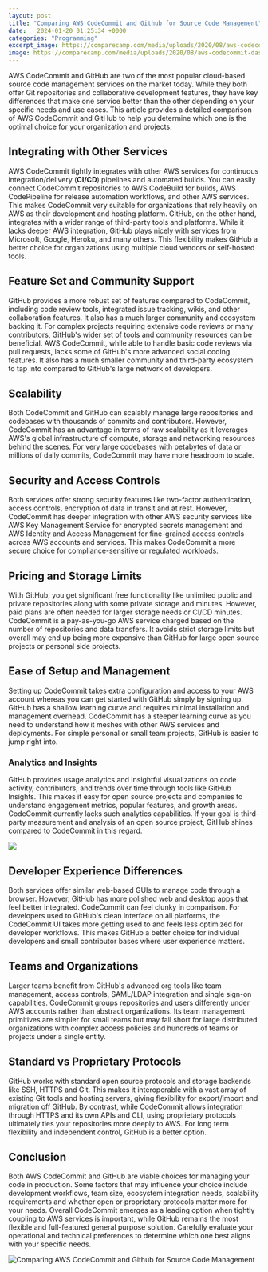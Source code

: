 ```yaml
---
layout: post
title: "Comparing AWS CodeCommit and Github for Source Code Management"
date:   2024-01-20 01:25:34 +0000
categories: "Programming"
excerpt_image: https://comparecamp.com/media/uploads/2020/08/aws-codecommit-dashboard.png
image: https://comparecamp.com/media/uploads/2020/08/aws-codecommit-dashboard.png
---
```


AWS CodeCommit and GitHub are two of the most popular cloud-based source code management services on the market today. While they both offer Git repositories and collaborative development features, they have key differences that make one service better than the other depending on your specific needs and use cases. This article provides a detailed comparison of AWS CodeCommit and GitHub to help you determine which one is the optimal choice for your organization and projects.
## Integrating with Other Services 
AWS CodeCommit tightly integrates with other AWS services for continuous integration/delivery (**CI/CD**) pipelines and automated builds. You can easily connect CodeCommit repositories to AWS CodeBuild for builds, AWS CodePipeline for release automation workflows, and other AWS services. This makes CodeCommit very suitable for organizations that rely heavily on AWS as their development and hosting platform.
GitHub, on the other hand, integrates with a wider range of third-party tools and platforms. While it lacks deeper AWS integration, GitHub plays nicely with services from Microsoft, Google, Heroku, and many others. This flexibility makes GitHub a better choice for organizations using multiple cloud vendors or self-hosted tools.
## Feature Set and Community Support
GitHub provides a more robust set of features compared to CodeCommit, including code review tools, integrated issue tracking, wikis, and other collaboration features. It also has a much larger community and ecosystem backing it. For complex projects requiring extensive code reviews or many contributors, GitHub's wider set of tools and community resources can be beneficial.
AWS CodeCommit, while able to handle basic code reviews via pull requests, lacks some of GitHub's more advanced social coding features. It also has a much smaller community and third-party ecosystem to tap into compared to GitHub's large network of developers.
## Scalability 
Both CodeCommit and GitHub can scalably manage large repositories and codebases with thousands of commits and contributors. However, CodeCommit has an advantage in terms of raw scalability as it leverages AWS's global infrastructure of compute, storage and networking resources behind the scenes. For very large codebases with petabytes of data or millions of daily commits, CodeCommit may have more headroom to scale.
## Security and Access Controls
Both services offer strong security features like two-factor authentication, access controls, encryption of data in transit and at rest. However, CodeCommit has deeper integration with other AWS security services like AWS Key Management Service for encrypted secrets management and AWS Identity and Access Management for fine-grained access controls across AWS accounts and services. This makes CodeCommit a more secure choice for compliance-sensitive or regulated workloads.
## Pricing and Storage Limits 
With GitHub, you get significant free functionality like unlimited public and private repositories along with some private storage and minutes. However, paid plans are often needed for larger storage needs or CI/CD minutes. CodeCommit is a pay-as-you-go AWS service charged based on the number of repositories and data transfers. It avoids strict storage limits but overall may end up being more expensive than GitHub for large open source projects or personal side projects.
## Ease of Setup and Management
Setting up CodeCommit takes extra configuration and access to your AWS account whereas you can get started with GitHub simply by signing up. GitHub has a shallow learning curve and requires minimal installation and management overhead. CodeCommit has a steeper learning curve as you need to understand how it meshes with other AWS services and deployments. For simple personal or small team projects, GitHub is easier to jump right into.
### Analytics and Insights 
GitHub provides usage analytics and insightful visualizations on code activity, contributors, and trends over time through tools like GitHub Insights. This makes it easy for open source projects and companies to understand engagement metrics, popular features, and growth areas. CodeCommit currently lacks such analytics capabilities. If your goal is third-party measurement and analysis of an open source project, GitHub shines compared to CodeCommit in this regard.

![](https://i.ytimg.com/vi/Ij7PSNSdN5U/maxresdefault.jpg)
## Developer Experience Differences
Both services offer similar web-based GUIs to manage code through a browser. However, GitHub has more polished web and desktop apps that feel better integrated. CodeCommit can feel clunky in comparison. For developers used to GitHub's clean interface on all platforms, the CodeCommit UI takes more getting used to and feels less optimized for developer workflows. This makes GitHub a better choice for individual developers and small contributor bases where user experience matters.
## Teams and Organizations
Larger teams benefit from GitHub's advanced org tools like team management, access controls, SAML/LDAP integration and single sign-on capabilities. CodeCommit groups repositories and users differently under AWS accounts rather than abstract organizations. Its team management primitives are simpler for small teams but may fall short for large distributed organizations with complex access policies and hundreds of teams or projects under a single entity.
## Standard vs Proprietary Protocols
GitHub works with standard open source protocols and storage backends like SSH, HTTPS and Git. This makes it interoperable with a vast array of existing Git tools and hosting servers, giving flexibility for export/import and migration off GitHub. By contrast, while CodeCommit allows integration through HTTPS and its own APIs and CLI, using proprietary protocols ultimately ties your repositories more deeply to AWS. For long term flexibility and independent control, GitHub is a better option.
## Conclusion
Both AWS CodeCommit and GitHub are viable choices for managing your code in production. Some factors that may influence your choice include development workflows, team size, ecosystem integration needs, scalability requirements and whether open or proprietary protocols matter more for your needs. Overall CodeCommit emerges as a leading option when tightly coupling to AWS services is important, while GitHub remains the most flexible and full-featured general purpose solution. Carefully evaluate your operational and technical preferences to determine which one best aligns with your specific needs.

 ![Comparing AWS CodeCommit and Github for Source Code Management](https://comparecamp.com/media/uploads/2020/08/aws-codecommit-dashboard.png)